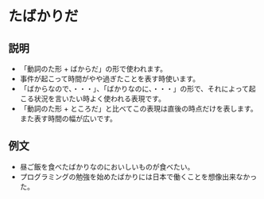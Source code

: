 # たばかりだ

## 説明

- 「動詞のた形 + ばからだ」の形で使われます。
- 事件が起こって時間がやや過ぎたことを表す時使います。
- 「ばからなので、・・・」、「ばかりなのに、・・・」の形で、それによって起こる状況を言いたい時よく使われる表現です。
- 「動詞のた形 + ところだ」と比べてこの表現は直後の時点だけを表します。また表す時間の幅が広いです。

## 例文

- 昼ご飯を食べたばかりなのにおいしいものが食べたい。
- プログラミングの勉強を始めたばかりには日本で働くことを想像出来なかった。